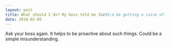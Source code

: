 ```yaml
---
layout: post
title: What should I do? My boss told me I&#39;d be getting a raise after I changed job positions. I changed job positions over a month ago and it hasn&#39;t been brought up again.
date: 2018-02-05
---
```


<p>Ask your boss again. It helps to be proactive about such things. Could be a simple misunderstanding.</p>
